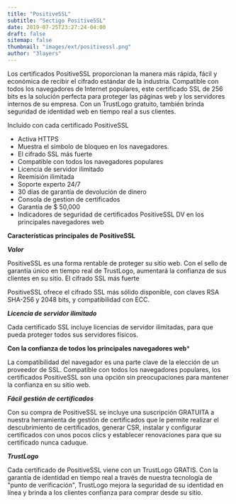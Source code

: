 ```yaml
---
title: "PositiveSSL"
subtitle: "Sectigo PositiveSSL"
date: 2019-07-25T23:27:24-04:00
draft: false
sitemap: false
thumbnail: "images/ext/positivessl.png"
author: "3layers"
---
```


Los certificados PositiveSSL proporcionan la manera más rápida, fácil y económica de recibir el cifrado estándar de la industria. Compatible con todos los navegadores de Internet populares, este certificado SSL de 256 bits es la solución perfecta para proteger las páginas web y los servidores internos de su empresa. Con un TrustLogo gratuito, también brinda seguridad de identidad web en tiempo real a sus clientes.

Incluido con cada certificado PositiveSSL

* Activa HTTPS
* Muestra el símbolo de bloqueo en los navegadores.
* El cifrado SSL más fuerte
* Compatible con todos los navegadores populares
* Licencia de servidor ilimitado
* Reemisión ilimitada
* Soporte experto 24/7
* 30 días de garantía de devolución de dinero
* Consola de gestion de certificados
* Garantía de $ 50,000
* Indicadores de seguridad de certificados PositiveSSL DV en los principales navegadores web

**Características principales de PositiveSSL**

***Valor***

PositiveSSL es una forma rentable de proteger su sitio web. Con el sello de garantía único en tiempo real de TrustLogo, aumentará la confianza de sus clientes en su sitio.
El cifrado SSL más fuerte

PositiveSSL ofrece el cifrado SSL más sólido disponible, con claves RSA SHA-256 y 2048 bits, y compatibilidad con ECC.

***Licencia de servidor ilimitado***

Cada certificado SSL incluye licencias de servidor ilimitadas, para que pueda proteger todos sus servidores físicos.

**Con la confianza de todos los principales navegadores web***

La compatibilidad del navegador es una parte clave de la elección de un proveedor de SSL. Compatible con todos los navegadores populares, los certificados PositiveSSL son una opción sin preocupaciones para mantener la confianza en su sitio web.

***Fácil gestión de certificados***

Con su compra de PositiveSSL se incluye una suscripción GRATUITA a nuestra herramienta de gestión de certificados que le permite realizar el descubrimiento de certificados, generar CSR, instalar y configurar certificados con unos pocos clics y establecer renovaciones para que su certificado nunca caduque.

***TrustLogo***

Cada certificado de PositiveSSL viene con un TrustLogo GRATIS. Con la garantía de identidad en tiempo real a través de nuestra tecnología de "punto de verificación", TrustLogo mejora la seguridad de su identidad en línea y brinda a los clientes confianza para comprar desde su sitio.